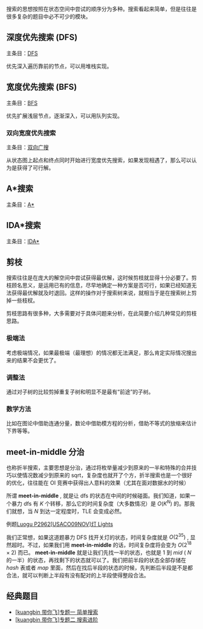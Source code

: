 搜索的思想按照在状态空间中尝试的顺序分为多种。搜索看起来简单，但是往往是很多复杂的题目中必不可少的模块。

## 深度优先搜索 (DFS)

主条目：[DFS](/search/dfs/)

优先深入遍历靠前的节点，可以用堆栈实现。

## 宽度优先搜索 (BFS)

主条目：[BFS](/search/bfs/)

优先扩展浅层节点，逐渐深入，可以用队列实现。

### 双向宽度优先搜索

主条目：[双向广搜](/search/dbfs/)

从状态图上起点和终点同时开始进行宽度优先搜索，如果发现相遇了，那么可以认为是获得了可行解。

## A\*搜索

主条目：[A\*](/search/astar/)

## IDA\*搜索

主条目：[IDA\*](/search/idastar/)

## 剪枝

搜索往往是在庞大的解空间中尝试获得最优解，这时候剪枝就显得十分必要了。剪枝顾名思义，是运用已有的信息，尽早地确定一种方案是否可行，如果已经知道无法获得最优解就及时退回。这样的操作对于搜索树来说，就相当于是在搜索树上剪掉一些枝杈。

剪枝思路有很多种，大多需要对于具体问题来分析，在此简要介绍几种常见的剪枝思路。

### 极端法

考虑极端情况，如果最极端（最理想）的情况都无法满足，那么肯定实际情况搜出来的结果不会更优了。

### 调整法

通过对子树的比较剪掉重复子树和明显不是最有“前途”的子树。

### 数学方法

比如在图论中借助连通分量，数论中借助模方程的分析，借助不等式的放缩来估计下界等等。

## meet-in-middle 分治

也称折半搜索，主要思想是分治，通过将枚举量减少到原来的一半和特殊的合并技巧以使情况数减少到原来的 sqrt，复杂度也就开了个方，折半搜索也是一个很好的优化，往往能在 OI 竞赛中获得出人意料的效果（尤其在面对数据水的时候）

所谓 **meet-in-middle** , 就是让 dfs 的状态在中间的时候碰面。我们知道，如果一个暴力 dfs 有 $K$ 个转移，那么它的时间复杂度（大多数情况）是 $O(K^N)$ 的。那我们就想，当 $N$ 到达一定程度时，TLE 会变成必然。

例题[Luogu P2962\[USACO09NOV\]灯 Lights](https://www.luogu.org/problemnew/show/P2962)

我们正常想，如果这道题暴力 DFS 找开关灯的状态，时间复杂度就是 $O(2^{35})$ , 显然超时。不过，如果我们用 **meet-in-middle** 的话，时间复杂度将会变为 $O(2^{18} \times 2)$ 而已。 **meet-in-middle** 就是让我们先找一半的状态，也就是 $1$ 到 $mid$ ( $N$ 的一半）的状态，再找剩下的状态就可以了。我们把前半段的状态全部存储在 $hash$ 表或者 $map$ 里面，然后在找后半段的状态的时候，先判断后半段是不是都合法，就可以判断上半段有没有配对的上半段使得整段合法。

## 经典题目

-   [\[kuangbin 带你飞\]专题一 简单搜索](https://vjudge.net/contest/65959)
-   [\[kuangbin 带你飞\]专题二 搜索进阶](https://vjudge.net/contest/65997)
